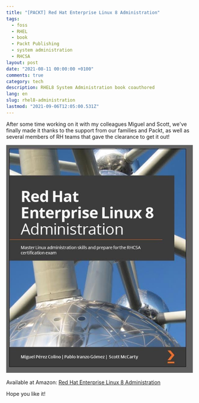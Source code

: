 ```yaml
---
title: "[PACKT] Red Hat Enterprise Linux 8 Administration"
tags:
  - foss
  - RHEL
  - book
  - Packt Publishing
  - system administration
  - RHCSA
layout: post
date: "2021-08-11 00:00:00 +0100"
comments: true
category: tech
description: RHEL8 System Administration book coauthored
lang: en
slug: rhel8-administration
lastmod: "2021-09-06T12:05:00.531Z"
---
```


After some time working on it with my colleagues Miguel and Scott, we've finally made it thanks to the support from our families and Packt, as well as several members of RH teams that gave the clearance to get it out!

[![Red Hat Enterprise Linux 8 Administration cover](/rhel8-cover.png)](https://www.amazon.com/dp/B097PJ3D1M?tag=redken08-20)

Available at Amazon: [Red Hat Enterprise Linux 8 Administration](https://www.amazon.com/dp/B097PJ3D1M?tag=redken08-20)

Hope you like it!

